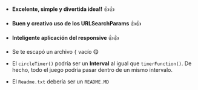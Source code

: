 - **Excelente, simple y divertida idea!!** 👍👍

- **Buen y creativo uso de los URLSearchParams** 👍👍

- **Inteligente aplicación del responsive** 👍👍

- Se te escapó un archivo `{` vacío 😋

- El `circleTimer()` podría ser un **Interval** al igual que `timerFunction()`. De hecho, todo el juego podría pasar dentro de un mismo intervalo.

- El `Readme.txt` debería ser un `README.MD`
